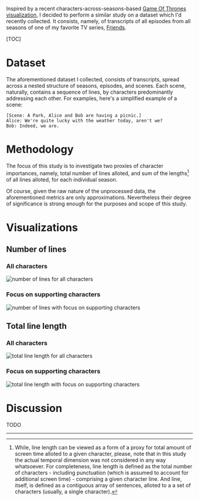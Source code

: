 
Inspired by a recent characters-across-seasons-based
[Game Of Thrones visualization][got_vis_reddit], I decided to perform a similar
study on a dataset which I'd recently collected. It consists, namely, of
transcripts of all episodes from all seasons of one of my favorite TV series,
[Friends][friends_wiki].

[TOC]

# Dataset
The aforementioned dataset I collected, consists of transcripts, spread across
a nested structure of seasons, episodes, and scenes. Each scene, naturally,
contains a sequence of lines, by characters predominantly addressing each
other. For examples, here's a simplified example of a scene:
```
[Scene: A Park, Alice and Bob are having a picnic.]
Alice: We're quite lucky with the weather today, aren't we?
Bob: Indeed, we are.
```

# Methodology
The focus of this study is to investigate two proxies of character importances,
namely, total number of lines alloted, and sum of the lengths[^line_length] of
all lines alloted, for each individual season.

[^line_length]: While, line length can be viewed as a form of a proxy for total
amount of screen time alloted to a given character, please, note that in this
study the actual temporal dimension was not considered in any way whatsoever.
For completeness, line length is defined as the total number of characters -
including punctuation (which is assumed to account for additional screen time) -
comprising a given character line. And line, itself, is defined as a contiguous
array of sentences, alloted to a a set of characters (usually, a single
character).

Of course, given the raw nature of the unprocessed data, the aforementioned metrics
are only approximations. Nevertheless their degree of significance is strong enough
for the purposes and scope of this study.

# Visualizations
## Number of lines
### All characters
![number of lines for all characters][num_lines_all_chars]

### Focus on supporting characters
![number of lines with focus on supporting characters][num_lines_supp_chars]

## Total line length
### All characters
![total line length for all characters][line_length_all_chars]

### Focus on supporting characters
![total line length with focus on supporting characters][line_length_supp_chars]

[num_lines_all_chars]: https://hristog.github.io/uploads/Friends_num_lines_all.png "Number of lines for all characters"
[num_lines_supp_chars]: https://hristog.github.io/uploads/Friends_num_lines_supp.png "Number of lines with focus on supporting characters"
[line_length_all_chars]: https://hristog.github.io/uploads/Friends_line_length_all.png "Total line length for all characters"
[line_length_supp_chars]: https://hristog.github.io/uploads/Friends_line_length_supp.png "Total line length with focus on supporting characters"

# Discussion
TODO

[friends_wiki]: https://en.wikipedia.org/wiki/Friends
[got_vis_reddit]: https://www.reddit.com/r/dataisbeautiful/comments/6n150e/oc_screen_time_of_got_characters_fixed/
[ja_bp_marriage]: https://en.wikipedia.org/wiki/Jennifer_Aniston#Relationships
[matthew_perry]: https://en.wikipedia.org/wiki/Matthew_Perry#Personal_life

---

